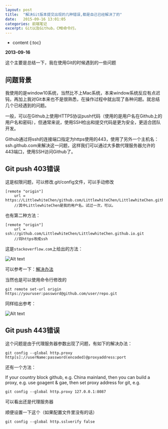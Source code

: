 ```yaml
---
layout: post
title:  "解决Git版本提交出现的几种错误,都是自己已经解决了的"
date:   2015-09-16 13:01:05
categories: 前端笔记
excerpt: Git以及Github，CMD命令行。
---
```


* content
{:toc}



**2013-09-16**

这个主要是总结一下，我在使用Git的时候遇到的一些问题

## 问题背景

我使用的是window10系统，当然比不上Mac系统，本来window系统反应有点迟钝，再加上我对Git本来也不是很熟悉，在操作过程中就出现了各种问题。就总结几个已经遇到的问题。

一般，可以在Github上使用HTTPS协议push代码（使用的是用户名在Github上的用户名和密码），但通常来说，使用SSH检出和提交代码是更为安全，更适合团队开发。

Github通过将ssh的连接端口指定为https使用的443，使用了另外一个主机名：ssh.github.com来解决这一问题，这样我们可以通过大多数代理服务器允许的443端口，使用SSH访问Github了。

## Git push 403错误

这是权限问题，可以修改.git/config文件，可以手动修改

    [remote "origin"]
        url = https://LittlewhiteChen/github.com/LittlewhiteChen/LittlewhiteChen.github.io.git
        //其中LittlewhiteChen是我的用户名。试过一次，可以。

也有第二种方法：

    [remote "origin"]
        url = ssh://github.com/LittlewhiteChen/LittlewhiteChen.github.io.git
        //将https改成ssh

这是`stackoverflow.com`上给出的方法：

![Alt text](http://littlewhitechen.github.io/img/artical/git1.jpg)

可以参考一下：[解决办法](http://stackoverflow.com/questions/7438313/pushing-to-git-returning-error-code-403-fatal-http-request-failed)

当然也是可以使用命令行修改的

    git remote set-url origin https://youruser:password@github.com/user/repo.git

同样给出参考：

![Alt text](http://littlewhitechen.github.io/img/artical/git2.jpg)




## Git push 443错误


这个问题是由于代理服务器参数出现了问题，有如下的解决办法：

    git config --global http.proxy http[s]://userName:password(encoded)@proxyaddress:port

还有一个方法：

If your country block github, e.g. China mainland, then you can build a proxy, e.g. use goagent & gae, then set proxy address for git, e.g.

    git config --global http.proxy 127.0.0.1:8087

可以看出还是代理服务器


顺便设置一下这个（如果配置文件里没有的话）

    git config --global http.sslverify false
